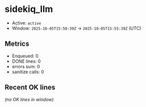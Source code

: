 # sidekiq_llm

- Active: `active`
- Window: `2025-10-05T15:50:39Z` → `2025-10-05T15:55:39Z` (UTC)

## Metrics
- Enqueued: 0
- DONE lines: 0
- errors sum: 0
- sanitize calls: 0

## Recent OK lines
_(no OK lines in window)_
